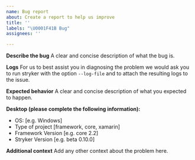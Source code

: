 ```yaml
---
name: Bug report
about: Create a report to help us improve
title: ''
labels: "\U0001F41B Bug"
assignees: ''

---
```


**Describe the bug**
A clear and concise description of what the bug is.

**Logs**
For us to best assist you in diagnosing the problem we would ask you to run stryker with the option `--log-file` and to attach the resulting logs to the issue.

**Expected behavior**
A clear and concise description of what you expected to happen.

**Desktop (please complete the following information):**
 - OS: [e.g. Windows]
 - Type of project [framework, core, xamarin]
 - Framework Version [e.g. core 2.2]
 - Stryker Version [e.g. beta 0.10.0]

**Additional context**
Add any other context about the problem here.
